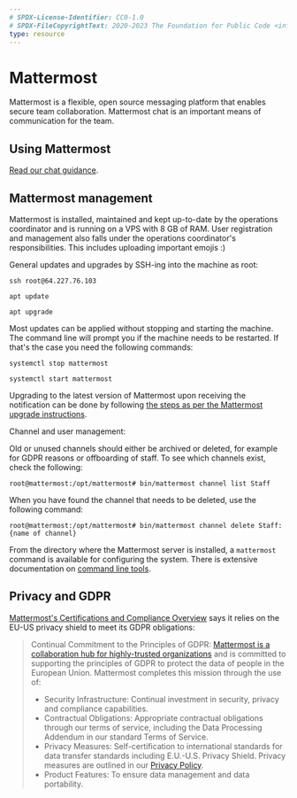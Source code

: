```yaml
---
# SPDX-License-Identifier: CC0-1.0
# SPDX-FileCopyrightText: 2020-2023 The Foundation for Public Code <info@publiccode.net>
type: resource
---
```


# Mattermost

Mattermost is a flexible, open source messaging platform that enables secure team collaboration.
Mattermost chat is an important means of communication for the team.

## Using Mattermost

[Read our chat guidance](https://about.publiccode.net/activities/communication/using-chat.html).

## Mattermost management

Mattermost is installed, maintained and kept up-to-date by the operations coordinator and is running on a VPS with 8 GB of RAM.
User registration and management also falls under the operations coordinator's responsibilities.
This includes uploading important emojis :)

General updates and upgrades by SSH-ing into the machine as root:

`ssh root@64.227.76.103`

`apt update`

`apt upgrade`

Most updates can be applied without stopping and starting the machine. The command line will prompt you if the machine needs to be restarted. If that's the case you need the following commands:

`systemctl stop mattermost`

`systemctl start mattermost`

Upgrading to the latest version of Mattermost upon receiving the notification can be done by following [the steps as per the Mattermost upgrade instructions](https://docs.mattermost.com/administration/upgrade.html).

Channel and user management:

Old or unused channels should either be archived or deleted, for example for GDPR reasons or offboarding of staff. To see which channels exist, check the following:

`root@mattermost:/opt/mattermost# bin/mattermost channel list Staff`

When you have found the channel that needs to be deleted, use the following command:

`root@mattermost:/opt/mattermost# bin/mattermost channel delete Staff:{name of channel}`

From the directory where the Mattermost server is installed, a `mattermost` command is available for configuring the system. There is extensive documentation on [command line tools](https://docs.mattermost.com/manage/command-line-tools.html).

## Privacy and GDPR

[Mattermost's Certifications and Compliance Overview](https://docs.mattermost.com/overview/compliance.html) says it relies on the EU-US privacy shield to meet its GDPR obligations:

> Continual Commitment to the Principles of GDPR: [Mattermost is a collaboration hub for highly-trusted organizations](https://docs.mattermost.com/overview/compliance.html) and is committed to supporting the principles of GDPR to protect the data of people in the European Union. Mattermost completes this mission through the use of:
>
>* Security Infrastructure: Continual investment in security, privacy and compliance capabilities.
>* Contractual Obligations: Appropriate contractual obligations through our terms of service, including the Data Processing Addendum in our standard Terms of Service.
>* Privacy Measures: Self-certification to international standards for data transfer standards including E.U.-U.S. Privacy Shield. Privacy measures are outlined in our [Privacy Policy](https://mattermost.com/privacy-policy/).
>* Product Features: To ensure data management and data portability.
